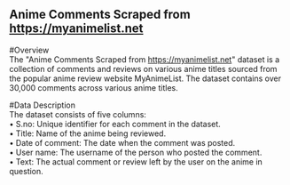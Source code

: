 ## Anime Comments Scraped from https://myanimelist.net

#Overview<br>
The "Anime Comments Scraped from https://myanimelist.net" dataset is a collection of comments and reviews on various anime titles sourced from the popular anime review website MyAnimeList. The dataset contains over 30,000 comments across various anime titles.<br>

#Data Description<br>
The dataset consists of five columns:<br>
• S.no: Unique identifier for each comment in the dataset.<br>
• Title: Name of the anime being reviewed.<br>
• Date of comment: The date when the comment was posted.<br>
• User name: The username of the person who posted the comment.<br>
• Text: The actual comment or review left by the user on the anime in question.<br>
